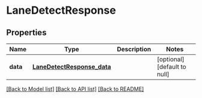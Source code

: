 # LaneDetectResponse
## Properties

Name | Type | Description | Notes
------------ | ------------- | ------------- | -------------
**data** | [**LaneDetectResponse_data**](LaneDetectResponse_data.md) |  | [optional] [default to null]

[[Back to Model list]](../README.md#documentation-for-models) [[Back to API list]](../README.md#documentation-for-api-endpoints) [[Back to README]](../README.md)

